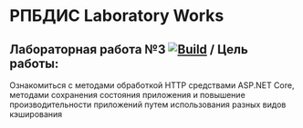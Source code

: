 # РПБДИС Laboratory Works

## Лабораторная работа №3 [![Build](https://github.com/y4ile/lab2/actions/workflows/main.yml/badge.svg)](https://github.com/y4ile/lab2/actions/workflows/main.yml) / Цель работы: 

Ознакомиться c методами обработкой HTTP средствами ASP.NET Core, методами сохранения состояния приложения и повышение производительности приложений путем использования разных видов кэширования
